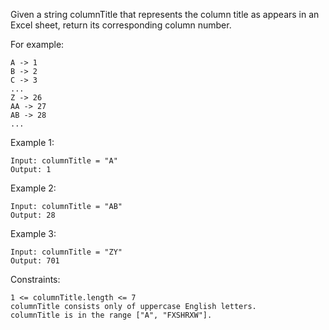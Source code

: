 Given a string columnTitle that represents the column title as appears in an Excel sheet, return its corresponding
column number.

For example:

    A -> 1
    B -> 2
    C -> 3
    ...
    Z -> 26
    AA -> 27
    AB -> 28
    ...

Example 1:

    Input: columnTitle = "A"
    Output: 1

Example 2:

    Input: columnTitle = "AB"
    Output: 28

Example 3:

    Input: columnTitle = "ZY"
    Output: 701

Constraints:

    1 <= columnTitle.length <= 7
    columnTitle consists only of uppercase English letters.
    columnTitle is in the range ["A", "FXSHRXW"].

